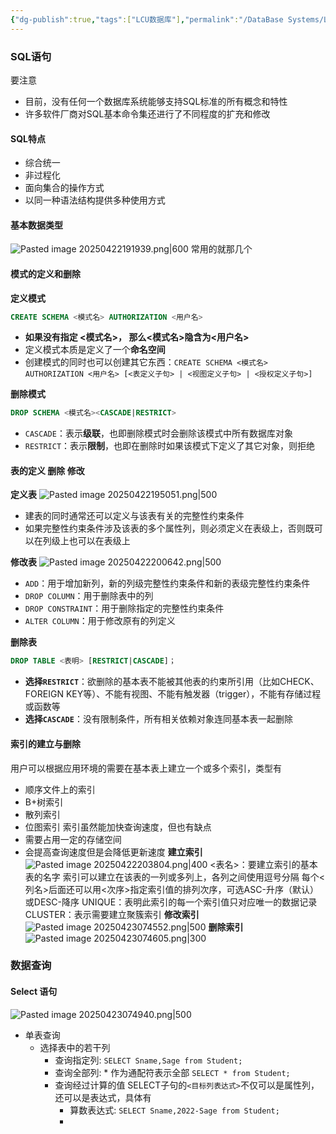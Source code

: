 ```yaml
---
{"dg-publish":true,"tags":["LCU数据库"],"permalink":"/DataBase Systems/LCU Database System/SQL 语句/","dgPassFrontmatter":true,"noteIcon":"","created":"2025-04-20T11:36:28.694+08:00","updated":"2025-04-23T07:54:42.918+08:00"}
---
```


### SQL语句
要注意
- 目前，没有任何一个数据库系统能够支持SQL标准的所有概念和特性
- 许多软件厂商对SQL基本命令集还进行了不同程度的扩充和修改

#### SQL特点
- 综合统一
- 非过程化
- 面向集合的操作方式
- 以同一种语法结构提供多种使用方式

#### 基本数据类型
![Pasted image 20250422191939.png|600](/img/user/accessory/Pasted%20image%2020250422191939.png)
常用的就那几个


#### 模式的定义和删除
**定义模式**
```sql
CREATE SCHEMA <模式名> AUTHORIZATION <用户名>
```
- **如果没有指定 <模式名>， 那么<模式名>隐含为<用户名>**
- 定义模式本质是定义了一个**命名空间**
- 创建模式的同时也可以创建其它东西：`CREATE SCHEMA <模式名> AUTHORIZATION <用户名> [<表定义子句> | <视图定义子句> | <授权定义子句>]`

**删除模式**
```SQL
DROP SCHEMA <模式名><CASCADE|RESTRICT>
```
- `CASCADE`：表示**级联**，也即删除模式时会删除该模式中所有数据库对象
- `RESTRICT`：表示**限制**，也即在删除时如果该模式下定义了其它对象，则拒绝

#### 表的定义 删除 修改
**定义表**
![Pasted image 20250422195051.png|500](/img/user/accessory/Pasted%20image%2020250422195051.png)

- 建表的同时通常还可以定义与该表有关的完整性约束条件
- 如果完整性约束条件涉及该表的多个属性列，则必须定义在表级上，否则既可以在列级上也可以在表级上

**修改表**
![Pasted image 20250422200642.png|500](/img/user/accessory/Pasted%20image%2020250422200642.png)

- `ADD`：用于增加新列，新的列级完整性约束条件和新的表级完整性约束条件
- `DROP COLUMN`：用于删除表中的列
- `DROP CONSTRAINT`：用于删除指定的完整性约束条件
- `ALTER COLUMN`：用于修改原有的列定义

**删除表**
```SQL
DROP TABLE <表明> [RESTRICT|CASCADE]；
```
- **选择`RESTRICT`**：欲删除的基本表不能被其他表的约束所引用（比如CHECK、FOREIGN KEY等）、不能有视图、不能有触发器（trigger），不能有存储过程或函数等
- **选择`CASCADE`**：没有限制条件，所有相关依赖对象连同基本表一起删除

#### 索引的建立与删除
用户可以根据应用环境的需要在基本表上建立一个或多个索引，类型有
- 顺序文件上的索引
- B+树索引
- 散列索引
- 位图索引
索引虽然能加快查询速度，但也有缺点
- 需要占用一定的存储空间
- 会提高查询速度但是会降低更新速度
**建立索引**
![Pasted image 20250422203804.png|400](/img/user/accessory/Pasted%20image%2020250422203804.png)
<表名>：要建立索引的基本表的名字
索引可以建立在该表的一列或多列上，各列之间使用逗号分隔
每个<列名>后面还可以用<次序>指定索引值的排列次序，可选ASC-升序（默认）或DESC-降序
UNIQUE：表明此索引的每一个索引值只对应唯一的数据记录
CLUSTER：表示需要建立聚簇索引
**修改索引**
![Pasted image 20250423074552.png|500](/img/user/accessory/Pasted%20image%2020250423074552.png)
**删除索引**
![Pasted image 20250423074605.png|300](/img/user/accessory/Pasted%20image%2020250423074605.png)

### 数据查询
#### Select 语句
![Pasted image 20250423074940.png|500](/img/user/accessory/Pasted%20image%2020250423074940.png)

- 单表查询
	- 选择表中的若干列
		- 查询指定列: `SELECT Sname,Sage from Student;`
		- 查询全部列: * 作为通配符表示全部 `SELECT * from Student;`
		- 查询经过计算的值 SELECT子句的`<目标列表达式>`不仅可以是属性列，还可以是表达式，具体有
			- 算数表达式: `SELECT Sname,2022-Sage from Student;`
			- 
